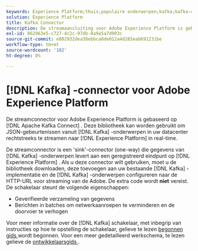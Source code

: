 ```yaml
---
keywords: Experience Platform;thuis;populaire onderwerpen;kafka;kafka-connector;Kafka;
solution: Experience Platform
title: Kafka Connector
description: De streamaansluiting voor Adobe Experience Platform is gebaseerd op Apache Kafka Connect. Deze bibliotheek kan worden gebruikt om JSON-gebeurtenissen van Kafka-onderwerpen in uw datacenter rechtstreeks naar Experience Platform in real-time te streamen.
exl-id: 062963e5-c727-4c2c-97db-8a9a5a7d903c
source-git-commit: e802932dea38ebbca8de012a4d285eab691231be
workflow-type: tm+mt
source-wordcount: '182'
ht-degree: 0%

---
```


# [!DNL Kafka] -connector voor Adobe Experience Platform

De streamconnector voor Adobe Experience Platform is gebaseerd op [!DNL Apache Kafka Connect] . Deze bibliotheek kan worden gebruikt om JSON-gebeurtenissen vanuit [!DNL Kafka] -onderwerpen in uw datacenter rechtstreeks te streamen naar [!DNL Experience Platform] in real-time.

De streamconnector is een &#39;sink&#39;-connector (one-way) die gegevens van [!DNL Kafka] -onderwerpen levert aan een geregistreerd eindpunt op [!DNL Experience Platform] . Als u deze connector wilt gebruiken, moet u de bibliotheek downloaden, deze toevoegen aan uw bestaande [!DNL Kafka] -implementatie en de [!DNL Kafka] -onderwerpen configureren naar de HTTP-URL voor streaming van de Adobe. De extra code wordt **niet** vereist. De schakelaar steunt de volgende eigenschappen:

- Geverifieerde verzameling van gegevens
- Berichten in batches om netwerkaanroepen te verminderen en de doorvoer te verhogen

Voor meer informatie over de [!DNL Kafka] schakelaar, met inbegrip van instructies op hoe te opstelling de schakelaar, gelieve te lezen [ begonnen gids ](https://github.com/adobe/experience-platform-streaming-connect) wordt begonnen. Voor een meer gedetailleerd werkschema, te lezen gelieve de [ ontwikkelaarsgids ](https://www.adobe.com/go/kafka-connector-developer-guide).
